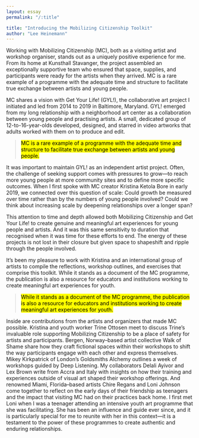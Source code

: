 ```yaml
---
layout: essay
permalink: "/:title"

title: "Introducing the Mobilizing Citizenship Toolkit"
author: "Lee Heinemann"
---
```


Working with Mobilizing Citizenship (MC), both as a visiting artist and workshop organiser, stands out as a uniquely positive experience for me. From its home at Kunsthall Stavanger, the project assembled an exceptionally supportive team who ensured that space, supplies, and participants were ready for the artists when they arrived. MC is a rare example of a programme with the adequate time and structure to facilitate true exchange between artists and young people.


MC shares a vision with Get Your Life! (GYL!), the collaborative art project I initiated and led from 2014 to 2019 in Baltimore, Maryland. GYL! emerged from my long relationship with a neighborhood art center as a collaboration between young people and practising artists. A small, dedicated group of 12-to-16-year-olds developed, designed, and starred in video artworks that adults worked with them on to produce and edit. 


><mark class="pk-highlight-long">MC is a rare example of a programme with the adequate time and structure to facilitate true exchange between artists and young people.</mark>


It was important to maintain GYL! as an independent artist project. Often, the challenge of seeking support comes with pressures to grow—to reach more young people at more community sites and to define more specific outcomes. When I first spoke with MC creator Kristina Ketola Bore in early 2019, we connected over this question of scale: Could growth be measured over time rather than by the numbers of young people involved? Could we think about increasing scale by deepening relationships over a longer span? 


This attention to time and depth allowed both Mobilizing Citizenship and Get Your Life! to create genuine and meaningful art experiences for young people and artists. And it was this same  sensitivity to duration that recognised when it was time for these efforts to end. The energy of these projects is not lost in their closure but given space to shapeshift and ripple through the people involved. 


It’s been my pleasure to work with Kristina and an international group of artists to compile the reflections, workshop outlines, and exercises that comprise this toolkit. While it stands as a document of the MC programme, the publication is also a resource for educators and institutions working to create meaningful art experiences for youth. 


><mark class="pk-highlight-long">While it stands as a document of the MC programme, the publication is also a resource for educators and institutions working to create meaningful art experiences for youth.</mark>


Inside are contributions from the artists and organizers that made MC possible. Kristina and youth worker Trine Ottosen meet to discuss Trine’s invaluable role supporting Mobilizing Citizenship to be a place of safety for artists and participants. Bergen, Norway–based artist collective Walk of Shame share how they craft fictional spaces within their workshops to shift the way participants engage with each other and express themselves. Mikey Kirkpatrick of London’s Goldsmiths Alchemy outlines a week of workshops guided by Deep Listening. My collaborators Delali Ayivor and Lex Brown write from Accra and Italy with insights on how their training and experiences outside of visual art shaped their workshop offerings. And renowned Miami, Florida–based artists Chire Regans and Loni Johnson come together to reflect on the early days of their friendship as teenagers and the impact that visiting MC had on their practices back home. I first met Loni when I was a teenager attending an intensive youth art programme that she was facilitating. She has been an influence and guide ever since, and it is particularly special for me to reunite with her in this context—it is a testament to the power of these programmes to create authentic and enduring relationships.
